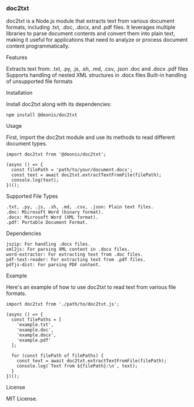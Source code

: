 ### doc2txt

doc2txt is a Node.js module that extracts text from various document formats, including .txt, .doc, .docx, and .pdf files. It leverages multiple libraries to parse document contents and convert them into plain text, making it useful for applications that need to analyze or process document content programmatically.

Features

Extracts text from:
.txt, .py, .js, .sh, .md, .csv, .json .doc and .docx .pdf files
Supports handling of nested XML structures in .docx files
Built-in handling of unsupported file formats

Installation

Install doc2txt along with its dependencies:

    npm install @deonis/doc2txt

Usage

First, import the doc2txt module and use its methods to read different document types.

    import doc2txt from '@deonis/doc2txt';
    
    (async () => {
      const filePath = 'path/to/your/document.docx';
      const text = await doc2txt.extractTextFromFile(filePath);
      console.log(text);
    })();


Supported File Types

    .txt, .py, .js, .sh, .md, .csv, .json: Plain text files.
    .doc: Microsoft Word (binary format).
    .docx: Microsoft Word (XML format).
    .pdf: Portable Document Format.

Dependencies

    jszip: For handling .docx files.
    xml2js: For parsing XML content in .docx files.
    word-extractor: For extracting text from .doc files.
    pdf-text-reader: For extracting text from .pdf files.
    pdfjs-dist: For parsing PDF content.

Example

Here's an example of how to use doc2txt to read text from various file formats.

    import doc2txt from './path/to/doc2txt.js';
    
    (async () => {
      const filePaths = [
        'example.txt',
        'example.doc',
        'example.docx',
        'example.pdf'
      ];
    
      for (const filePath of filePaths) {
        const text = await doc2txt.extractTextFromFile(filePath);
        console.log(`Text from ${filePath}:\n`, text);
      }
    })();

License

MIT License.
